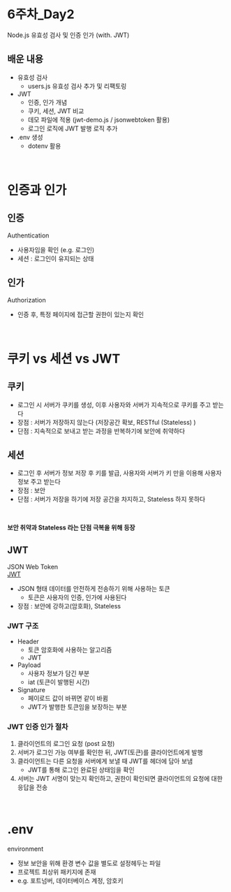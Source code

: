 # 6주차_Day2
Node.js 유효성 검사 및 인증 인가 (with. JWT)

## 배운 내용
- 유효성 검사
    - users.js 유효성 검사 추가 및 리팩토링
- JWT
    - 인증, 인가 개념
    - 쿠키, 세션, JWT 비교
    - 데모 파일에 적용 (jwt-demo.js / jsonwebtoken 활용)
    - 로그인 로직에 JWT 발행 로직 추가
- .env 생성
    - dotenv 활용

<br>

# 인증과 인가
## 인증
Authentication
- 사용자임을 확인 (e.g. 로그인)
- 세션 : 로그인이 유지되는 상태

## 인가
Authorization
- 인증 후, 특정 페이지에 접근할 권한이 있는지 확인

<br>

# 쿠키 vs 세션 vs JWT
## 쿠키
- 로그인 시 서버가 쿠키를 생성, 이후 사용자와 서버가 지속적으로 쿠키를 주고 받는다
- 장점 : 서버가 저장하지 않는다 (저장공간 확보, RESTful (Stateless) )
- 단점 : 지속적으로 보내고 받는 과정을 반복하기에 보안에 취약하다

## 세션
- 로그인 후 서버가 정보 저장 후 키를 발급, 사용자와 서버가 키 만을 이용해 사용자 정보 주고 받는다
- 장점 : 보안
- 단점 : 서버가 저장을 하기에 저장 공간을 차지하고, Stateless 하지 못하다

<br>

**보안 취약과 Stateless 라는 단점 극복을 위해 등장**

## JWT
JSON Web Token <br>
[JWT](https://jwt.io/) 

- JSON 형태 데이터를 안전하게 전송하기 위해 사용하는 토큰
    - 토큰은 사용자의 인증, 인가에 사용된다
- 장점 : 보안에 강하고(암호화), Stateless

### JWT 구조
- Header
    - 토큰 암호화에 사용하는 알고리즘
    - JWT
- Payload
    - 사용자 정보가 담긴 부분
    - iat (토큰이 발행된 시간)
- Signature
    - 페이로드 값이 바뀌면 같이 바뀜
    - JWT가 발행한 토큰임을 보장하는 부분

### JWT 인증 인가 절차
1. 클라이언트의 로그인 요청 (post 요청)
2. 서버가 로그인 가능 여부를 확인한 뒤, JWT(토큰)를 클라이언트에게 발행
3. 클라이언트는 다른 요청을 서버에게 보낼 때 JWT를 헤더에 담아 보냄
    - JWT를 통해 로그인 완료된 상태임을 확인
4. 서버는 JWT 서명이 맞는지 확인하고, 권한이 확인되면 클라이언트의 요청에 대한 응답을 전송

<br>

# .env
environment
- 정보 보안을 위해 환경 변수 값을 별도로 설정헤두는 파일
- 프로젝트 최상위 패키지에 존재
- e.g. 포트넘버, 데이터베이스 계정, 암호키